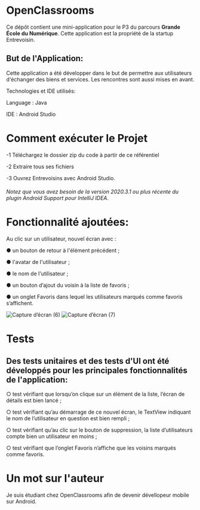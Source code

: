 # OpenClassrooms

Ce dépôt contient une mini-application pour le P3 du parcours **Grande École du Numérique**.
Cette application est la propriété de la startup Entrevoisin.

## But de l'Application:

Cette application a été développer dans le but de permettre aux utilisateurs d'échanger des biens et services.
Les rencontres sont aussi mises en avant.

Technologies et IDE utilisés:

Language : Java

IDE : Android Studio

# Comment exécuter le Projet


-1 Téléchargez le dossier zip du code à partir de ce référentiel

-2 Extraire tous ses fichiers

-3 Ouvrez Entrevoisins avec Android Studio. 

###### Notez que vous avez besoin de la version 2020.3.1 ou plus récente du plugin Android Support pour IntelliJ IDEA.

# Fonctionnalité ajoutées:

Au clic sur un utilisateur, nouvel écran avec :

● un bouton de retour à l'élément précédent ;

● l'avatar de l'utilisateur ;

● le nom de l'utilisateur ;

● un bouton d’ajout du voisin à la liste de favoris ;

● un onglet Favoris dans lequel les utilisateurs marqués comme favoris s’affichent.


![Capture d’écran (6)](https://user-images.githubusercontent.com/92312974/166693264-7a6e8ef2-c1ed-492c-9491-2d153507dc26.png)
![Capture d’écran (7)](https://user-images.githubusercontent.com/92312974/166693296-cc30e6d1-80dc-497a-b478-3d31bc128725.png)

# Tests

## Des tests unitaires et des tests d'UI ont été développés pour les principales fonctionnalités de l'application:

○ test vérifiant que lorsqu’on clique sur un élément de la liste, l’écran de
détails est bien lancé ;

○ test vérifiant qu’au démarrage de ce nouvel écran, le TextView indiquant
le nom de l’utilisateur en question est bien rempli ;

○ test vérifiant qu’au clic sur le bouton de suppression, la liste d’utilisateurs
compte bien un utilisateur en moins ;

○ test vérifiant que l’onglet Favoris n’affiche que les voisins marqués comme
favoris.

# Un mot sur l'auteur

Je suis étudiant chez OpenClassrooms afin de devenir dévellopeur mobile sur Android.






